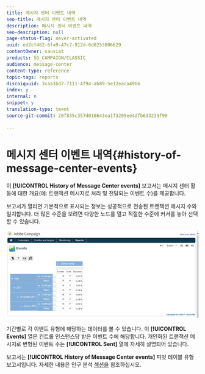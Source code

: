 ```yaml
---
title: 메시지 센터 이벤트 내역
seo-title: 메시지 센터 이벤트 내역
description: 메시지 센터 이벤트 내역
seo-description: null
page-status-flag: never-activated
uuid: ed2cf462-6fa9-47c7-912d-6d8253806629
contentOwner: sauviat
products: SG_CAMPAIGN/CLASSIC
audience: message-center
content-type: reference
topic-tags: reports
discoiquuid: 3caa1bd7-7111-4f94-ab89-5e12eaca4966
index: y
internal: n
snippet: y
translation-type: tm+mt
source-git-commit: 20f835c357d016643ea1f3209ee4dfb6d3239f90

---
```



# 메시지 센터 이벤트 내역{#history-of-message-center-events}

이 **[!UICONTROL History of Message Center events]** 보고서는 메시지 센터 활동에 대한 개요(예: 트랜잭션 메시지로 처리 및 전달되는 이벤트 수)를 제공합니다.

보고서가 열리면 기본적으로 표시되는 정보는 성공적으로 전송된 트랜잭션 메시지 수와 일치합니다. 더 많은 수준을 보려면 다양한 노드를 열고 적절한 수준에 커서를 놓아 선택할 수 있습니다.

![](assets/messagecenter_reporting_001.png)

기간별로 각 이벤트 유형에 해당하는 데이터를 볼 수 있습니다. 이 **[!UICONTROL Events]** 열은 컨트롤 인스턴스당 받은 이벤트 수에 해당합니다. 개인화된 트랜잭션 메시지로 변형된 이벤트 수는 **[!UICONTROL Sent]** 열에 자세히 설명되어 있습니다.

보고서는 **[!UICONTROL History of Message Center events]** 피벗 테이블 유형 보고서입니다. 자세한 내용은 인구 분석 [섹션을](../../reporting/using/about-descriptive-analysis.md) 참조하십시오.
